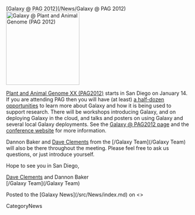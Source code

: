 <div class='newsItemHeader'>[Galaxy @ PAG 2012](/News/Galaxy @ PAG 2012)</div>

<div class='right'><a href='/Events/PAG2012/'><img src='/Events/PAG2012/PAG2012.png' alt='Galaxy @ Plant and Animal Genome (PAG 2012)' width="200" /></a></div>

[Plant and Animal Genome XX (PAG2012)](/Events/PAG2012) starts in San Diego on January 14.  If you are attending PAG then you will have (at least) [a half-dozen opportunities](/Events/PAG2012) to learn more about Galaxy and how it is being used to support research.  There will be workshops introducing Galaxy, and on deploying Galaxy in the cloud, and talks and posters on using Galaxy and several local Galaxy deployments.  See the [Galaxy @ PAG2012 page](/Events/PAG2012) and the [conference website](http://www.intlpag.org/) for more information.

Dannon Baker and [Dave Clements](/DaveClements) from the [/Galaxy Team](/Galaxy Team) will also be there throughout the meeting.  Please feel free to ask us questions, or just introduce yourself.

Hope to see you in San Diego,

[Dave Clements](/src/DaveClements/index.md) and Dannon Baker<br />
[/Galaxy Team](/Galaxy Team)

<div class='newsItemFooter'>Posted to the [Galaxy News](/src/News/index.md) on <<Date(2012-01-06T23:40:04Z)>></div>

CategoryNews
